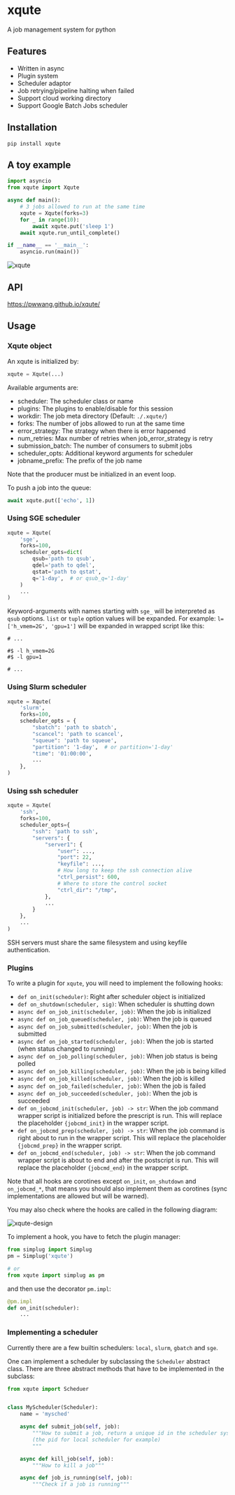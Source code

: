 # xqute

A job management system for python

## Features

- Written in async
- Plugin system
- Scheduler adaptor
- Job retrying/pipeline halting when failed
- Support cloud working directory
- Support Google Batch Jobs scheduler

## Installation

```shell
pip install xqute
```

## A toy example

```python
import asyncio
from xqute import Xqute

async def main():
    # 3 jobs allowed to run at the same time
    xqute = Xqute(forks=3)
    for _ in range(10):
        await xqute.put('sleep 1')
    await xqute.run_until_complete()

if __name__ == '__main__':
    asyncio.run(main())
```

![xqute](./xqute.png)

## API

<https://pwwang.github.io/xqute/>

## Usage

### Xqute object

An xqute is initialized by:

```python
xqute = Xqute(...)
```

Available arguments are:

- scheduler: The scheduler class or name
- plugins: The plugins to enable/disable for this session
- workdir: The job meta directory (Default: `./.xqute/`)
- forks: The number of jobs allowed to run at the same time
- error_strategy: The strategy when there is error happened
- num_retries: Max number of retries when job_error_strategy is retry
- submission_batch: The number of consumers to submit jobs
- scheduler_opts: Additional keyword arguments for scheduler
- jobname_prefix: The prefix of the job name

Note that the producer must be initialized in an event loop.

To push a job into the queue:

```python
await xqute.put(['echo', 1])
```

### Using SGE scheduler

```python
xqute = Xqute(
    'sge',
    forks=100,
    scheduler_opts=dict(
        qsub='path to qsub',
        qdel='path to qdel',
        qstat='path to qstat',
        q='1-day',  # or qsub_q='1-day'
    )
    ...
)
```

Keyword-arguments with names starting with `sge_` will be interpreted as `qsub` options. `list` or `tuple` option values will be expanded. For example:
`l=['h_vmem=2G', 'gpu=1']` will be expanded in wrapped script like this:

```shell
# ...

#$ -l h_vmem=2G
#$ -l gpu=1

# ...
```

### Using Slurm scheduler

```python
xqute = Xqute(
    'slurm',
    forks=100,
    scheduler_opts = {
        "sbatch": 'path to sbatch',
        "scancel": 'path to scancel',
        "squeue": 'path to squeue',
        "partition": '1-day',  # or partition='1-day'
        "time": '01:00:00',
        ...
    },
)
```

### Using ssh scheduler

```python
xqute = Xqute(
    'ssh',
    forks=100,
    scheduler_opts={
        "ssh": 'path to ssh',
        "servers": {
            "server1": {
                "user": ...,
                "port": 22,
                "keyfile": ...,
                # How long to keep the ssh connection alive
                "ctrl_persist": 600,
                # Where to store the control socket
                "ctrl_dir": "/tmp",
            },
            ...
        }
    },
    ...
)
```

SSH servers must share the same filesystem and using keyfile authentication.

### Plugins

To write a plugin for `xqute`, you will need to implement the following hooks:

- `def on_init(scheduler)`: Right after scheduler object is initialized
- `def on_shutdown(scheduler, sig)`: When scheduler is shutting down
- `async def on_job_init(scheduler, job)`: When the job is initialized
- `async def on_job_queued(scheduler, job)`: When the job is queued
- `async def on_job_submitted(scheduler, job)`: When the job is submitted
- `async def on_job_started(scheduler, job)`: When the job is started (when status changed to running)
- `async def on_job_polling(scheduler, job)`: When job status is being polled
- `async def on_job_killing(scheduler, job)`: When the job is being killed
- `async def on_job_killed(scheduler, job)`: When the job is killed
- `async def on_job_failed(scheduler, job)`: When the job is failed
- `async def on_job_succeeded(scheduler, job)`: When the job is succeeded
- `def on_jobcmd_init(scheduler, job) -> str`: When the job command wrapper script is initialized before the prescript is run. This will replace the placeholder `{jobcmd_init}` in the wrapper script.
- `def on_jobcmd_prep(scheduler, job) -> str`: When the job command is right about to run in the wrapper script. This will replace the placeholder `{jobcmd_prep}` in the wrapper script.
- `def on_jobcmd_end(scheduler, job) -> str`: When the job command wrapper script is about to end and after the postscript is run. This will replace the placeholder `{jobcmd_end}` in the wrapper script.

Note that all hooks are corotines except `on_init`, `on_shutdown` and `on_jobcmd_*`, that means you should also implement them as corotines (sync implementations are allowed but will be warned).

You may also check where the hooks are called in the following diagram:

![xqute-design](./xqute-design.png)

To implement a hook, you have to fetch the plugin manager:

```python
from simplug import Simplug
pm = Simplug('xqute')

# or
from xqute import simplug as pm
```

and then use the decorator `pm.impl`:

```python
@pm.impl
def on_init(scheduler):
    ...
```

### Implementing a scheduler

Currently there are a few builtin schedulers: `local`, `slurm`, `gbatch` and `sge`.

One can implement a scheduler by subclassing the `Scheduler` abstract class. There are three abstract methods that have to be implemented in the subclass:

```python
from xqute import Scheduer


class MyScheduler(Scheduler):
    name = 'mysched'

    async def submit_job(self, job):
        """How to submit a job, return a unique id in the scheduler system
        (the pid for local scheduler for example)
        """

    async def kill_job(self, job):
        """How to kill a job"""

    async def job_is_running(self, job):
        """Check if a job is running"""
```
